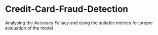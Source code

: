 # Credit-Card-Fraud-Detection
Analysing the Accuracy Fallacy and using the suitable metrics for proper evaluation of the model

